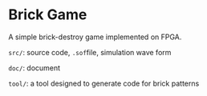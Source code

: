 # Brick Game

A simple brick-destroy game implemented on FPGA.



`src/`: source code, `.sof`file, simulation wave form



`doc/`: document



`tool/`: a tool designed to generate code for brick patterns


